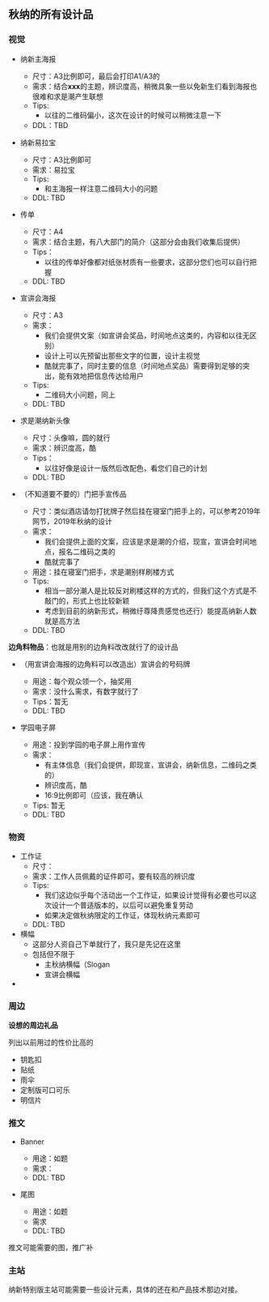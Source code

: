 ## 秋纳的所有设计品



### 视觉

+ 纳新主海报
  + 尺寸：A3比例即可，最后会打印A1/A3的
  + 需求：结合**xxx**的主题，辨识度高，稍微具象一些以免新生们看到海报也很难和求是潮产生联想
  + Tips:
    + 以往的二维码偏小，这次在设计的时候可以稍微注意一下
  + DDL：TBD
+ 纳新易拉宝
  + 尺寸：A3比例即可
  + 需求：易拉宝
  + Tips:
    + 和主海报一样注意二维码大小的问题
  + DDL: TBD
+ 传单
  + 尺寸：A4
  + 需求：结合主题，有八大部门的简介（这部分会由我们收集后提供）
  + Tips：
    + 以往的传单好像都对纸张材质有一些要求，这部分您们也可以自行把握
  + DDL: TBD

+ 宣讲会海报
  + 尺寸：A3
  + 需求：
    + 我们会提供文案（如宣讲会奖品，时间地点这类的，内容和以往无区别）
    + 设计上可以先预留出那些文字的位置，设计主视觉
    + 酷就完事了，同时主要的信息（时间地点奖品）需要得到足够的突出，能有效地把信息传达给用户
  + Tips:
    + 二维码大小问题，同上
  + DDL: TBD
+ 求是潮纳新头像
  + 尺寸：头像嘛，圆的就行
  + 需求：辨识度高，酷
  + Tips：
    + 以往好像是设计一版然后改配色，看您们自己的计划
  + DDL: TBD

+ （不知道要不要的）门把手宣传品

  + 尺寸：类似酒店请勿打扰牌子然后挂在寝室门把手上的，可以参考2019年网节，2019年秋纳的设计
  + 需求：
    + 我们会提供上面的文案，应该是求是潮的介绍，现宣，宣讲会时间地点，报名二维码之类的
    + 酷就完事了
  + 用途：挂在寝室门把手，求是潮别样刷楼方式
  + Tips:
    + 相当一部分潮人是比较反对刷楼这样的方式的，但我们这个方式是不敲门的，形式上也比较新颖
    + 考虑到目前的纳新形式，稍微纡尊降贵感觉也还行）能提高纳新人数就是高方法
  + DDL: TBD

  

**边角料物品**：也就是用别的边角料改改就行了的设计品

+ （用宣讲会海报的边角料可以改造出）宣讲会的号码牌
  + 用途：每个观众领一个，抽奖用
  + 需求：没什么需求，有数字就行了
  + Tips：暂无
  + DDL: TBD

+ 学园电子屏
  + 用途：投到学园的电子屏上用作宣传
  + 需求：
    + 有主体信息（我们会提供，即现宣，宣讲会，纳新信息，二维码之类的）
    + 辨识度高，酷
    + 16:9比例即可（应该，我在确认
  + Tips: 暂无
  + DDL: TBD



### 物资

+ 工作证
  + 尺寸：
  + 需求：工作人员佩戴的证件即可，要有较高的辨识度
  + Tips:
    + 我们这边似乎每个活动出一个工作证，如果设计觉得有必要也可以这次设计一个普适版本的，以后可以避免重复劳动
    + 如果决定做秋纳限定的工作证，体现秋纳元素即可
  + DDL: TBD
+ 横幅
  + 这部分人资自己下单就行了，我只是先记在这里
  + 包括但不限于
    + 主秋纳横幅（Slogan
    + 宣讲会横幅
+ 





### 周边

**设想的周边礼品**

列出以前用过的性价比高的

+ 钥匙扣
+ 贴纸
+ 雨伞
+ 定制版可口可乐
+ 明信片





### 推文

+ Banner

  + 用途：如题
  + 需求：
  + DDL: TBD

+ 尾图

  + 用途：如题
  + 需求
  + DDL: TBD

  

推文可能需要的图，推广补



### 主站

纳新特别版主站可能需要一些设计元素，具体的还在和产品技术那边对接。


